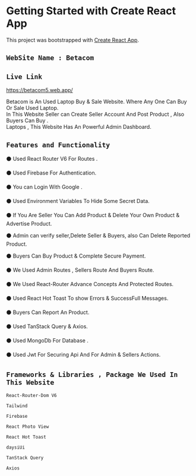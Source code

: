 # Getting Started with Create React App

This project was bootstrapped with [Create React App](https://github.com/facebook/create-react-app).


## `WebSite Name : Betacom`



## `Live Link `
https://betacom5.web.app/


Betacom is An Used Laptop Buy & Sale  Website. Where Any One Can Buy Or Sale Used Laptop.\
In This Website Seller can Create Seller Account And Post Product , Also Buyers Can Buy .\
Laptops , This Website Has An Powerful Admin Dashboard.


 ## `Features and Functionality`



⚫️ Used React Router V6  For Routes .

⚫️ Used Firebase For Authentication.

⚫️ You can Login With Google .

⚫️ Used Environment Variables To Hide Some Secret Data.

⚫️ If You Are Seller You Can Add Product & Delete Your Own Product & Advertise Product.

⚫️ Admin can verify seller,Delete Seller & Buyers, also Can Delete Reported Product.

⚫️ Buyers Can Buy Product & Complete Secure Payment.

⚫️ We Used Admin Routes , Sellers Route And Buyers Route.

⚫️ We Used React-Router Advance Concepts And Protected Routes.

⚫️ Used React Hot Toast To show Errors & SuccessFull Messages.

⚫️ Buyers Can Report An Product.

⚫️ Used TanStack Query & Axios.

⚫️ Used MongoDb For Database .

⚫️ Used Jwt For Securing Api And For Admin & Sellers Actions.  




 ## `Frameworks & Libraries , Package We Used In This Website`

 `React-Router-Dom V6`

 `Tailwind`

 `Firebase`

 `React Photo View`

 `React Hot Toast`

 `daysiUi`

 `TanStack Query`
 
 `Axios`




